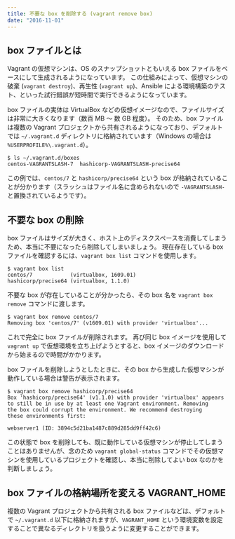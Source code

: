 ```yaml
---
title: 不要な box を削除する (vagrant remove box)
date: "2016-11-01"
---
```


box ファイルとは
----

Vagrant の仮想マシンは、OS のスナップショットともいえる box ファイルをベースにして生成されるようになっています。
この仕組みによって、仮想マシンの破棄 (`vagrant destroy`)、再生性 (`vagrant up`)、Ansible による環境構築のテスト、といった試行錯誤が短時間で実行できるようになっています。

box ファイルの実体は VirtualBox などの仮想イメージなので、ファイルサイズは非常に大きくなります（数百 MB ～ 数 GB 程度）。
そのため、box ファイルは複数の Vagrant プロジェクトから共有されるようになっており、デフォルトでは `~/.vagrant.d` ディレクトリに格納されています（Windows の場合は `%USERPROFILE%\.vagrant.d`）。

```
$ ls ~/.vagrant.d/boxes
centos-VAGRANTSLASH-7  hashicorp-VAGRANTSLASH-precise64
```

この例では、`centos/7` と `hashicorp/precise64` という box が格納されていることが分かります（スラッシュはファイル名に含められないので `-VAGRANTSLASH-` と置換されているようです）。


不要な box の削除
----

box ファイルはサイズが大きく、ホスト上のディスクスペースを消費してしまうため、本当に不要になったら削除してしまいましょう。
現在存在している box ファイルを確認するには、`vagrant box list` コマンドを使用します。

```
$ vagrant box list
centos/7            (virtualbox, 1609.01)
hashicorp/precise64 (virtualbox, 1.1.0)
```

不要な box が存在していることが分かったら、その box 名を `vagrant box remove` コマンドに渡します。

```
$ vagrant box remove centos/7
Removing box 'centos/7' (v1609.01) with provider 'virtualbox'...
```

これで完全に box ファイルが削除されます。
再び同じ box イメージを使用して `vagrant up` で仮想環境を立ち上げようとすると、box イメージのダウンロードから始まるので時間がかかります。

box ファイルを削除しようとしたときに、その box から生成した仮想マシンが動作している場合は警告が表示されます。

```
$ vagrant box remove hashicorp/precise64
Box 'hashicorp/precise64' (v1.1.0) with provider 'virtualbox' appears
to still be in use by at least one Vagrant environment. Removing
the box could corrupt the environment. We recommend destroying
these environments first:

webserver1 (ID: 3894c5d21ba1487c889d285dd9ff42c6)
```

この状態で box を削除しても、既に動作している仮想マシンが停止してしまうことはありませんが、念のため `vagrant global-status` コマンドでその仮想マシンを使用しているプロジェクトを確認し、本当に削除してよい box なのかを判断しましょう。


box ファイルの格納場所を変える VAGRANT_HOME
----

複数の Vagrant プロジェクトから共有される box ファイルなどは、デフォルトで `~/.vagrant.d` 以下に格納されますが、`VAGRANT_HOME` という環境変数を設定することで異なるディレクトリを扱うように変更することができます。

